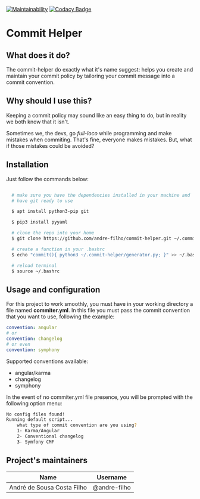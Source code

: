 
[![Maintainability](https://api.codeclimate.com/v1/badges/0ef7545d395120222d77/maintainability)](https://codeclimate.com/github/andre-filho/commit-helper/maintainability)
[![Codacy Badge](https://api.codacy.com/project/badge/Grade/595af9a088cf44e19ec2679a8c2617f6)](https://www.codacy.com/app/andre-filho/commit-helper?utm_source=github.com&amp;utm_medium=referral&amp;utm_content=andre-filho/commit-helper&amp;utm_campaign=Badge_Grade)

# Commit Helper
## What does it do?
The commit-helper do exactly what it's name suggest: helps you create and maintain your commit policy by tailoring your commit message into a commit convention.

## Why should I use this?
Keeping a commit policy may sound like an easy thing to do, but in reality we both know that it isn't.

Sometimes we, the devs, go _full-loco_ while programming and make mistakes when commiting. That's fine, everyone makes mistakes. But, what if those mistakes could be avoided?

## Installation

Just follow the commands below:

```bash

  # make sure you have the dependencies installed in your machine and
  # have git ready to use

  $ apt install python3-pip git

  $ pip3 install pyyaml

  # clone the repo into your home
  $ git clone https://github.com/andre-filho/commit-helper.git ~/.commit-helper

  # create a function in your .bashrc
  $ echo "commit(){ python3 ~/.commit-helper/generator.py; }" >> ~/.bashrc

  # reload terminal
  $ source ~/.bashrc

```

## Usage and configuration

For this project to work smoothly, you must have in your working directory a file named **commiter.yml**. In this file you must pass the commit convention that you want to use, following the example:

```yaml
convention: angular
# or
convention: changelog
# or even
convention: symphony
```



Supported conventions available:
<!-- list here all tags that are used in configuration file -->

 - angular/karma
 - changelog
 - symphony

In the event of no commiter.yml file presence, you will be prompted with the following option menu:

```bash
No config files found!
Running default script...
    what type of commit convention are you using?
    1- Karma/Angular
    2- Conventional changelog
    3- Symfony CMF
```



## Project's maintainers
| **Name** | **Username** |
| :--------: | :-----: |
| André de Sousa Costa Filho | @andre-filho |
